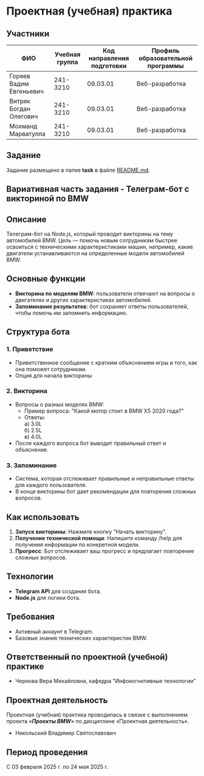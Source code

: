 # Проектная (учебная) практика

## Участники

| ФИО                     | Учебная группа | Код направления подготовки | Профиль образовательной программы |
|-------------------------|----------------|----------------------------|-----------------------------------|
| Горяев Вадим Евгеньевич | 241-3210 | 09.03.01 | Веб-разработка |
| Витряк Богдан Олегович  | 241-3210 | 09.03.01 | Веб-разработка |
| Мохманд Марватулла      | 241-3210 | 09.03.01 | Веб-разработка |

## Задание

Задание размещено в папке **task** в файле [README.md](task/README.md).

## Вариативная часть задания - Телеграм-бот с викториной по BMW

## Описание

Телеграм-бот на Node.js, который проводит викторины на тему автомобилей BMW. Цель — помочь новым сотрудникам быстрее освоиться с техническими характеристиками машин, например, какие двигатели устанавливаются на определенные модели автомобилей BMW.

## Основные функции

- **Викторина по моделям BMW**: пользователи отвечают на вопросы о двигателях и других характеристиках автомобилей.
- **Запоминание результатов**: бот сохраняет ответы пользователей, чтобы помочь им запомнить информацию.

## Структура бота

### 1. Приветствие

- Приветственное сообщение с кратким объяснением игры и того, как она поможет сотрудникам.
- Опция для начала викторины

### 2. Викторина

- Вопросы о разных моделях BMW:
  - Пример вопроса: "Какой мотор стоит в BMW X5 2020 года?"
  - Ответы:  
    а) 3.0L  
    б) 2.5L  
    в) 4.0L
- После каждого вопроса бот выводит правильный ответ и объяснение.

### 3. Запоминание

- Система, которая отслеживает правильные и неправильные ответы для каждого пользователя.
- В конце викторины бот дает рекомендации для повторения сложных вопросов.


## Как использовать

1. **Запуск викторины**: Нажмите кнопку "Начать викторину".
2. **Получение технической помощи**: Напишите команду /help для получения информации по конкретной модели.
3. **Прогресс**: Бот отслеживает ваш прогресс и предлагает повторение сложных вопросов.

## Технологии

- **Telegram API** для создания бота.
- **Node.js** для логики бота.

## Требования

- Активный аккаунт в Telegram.
- Базовые знания технических характеристик BMW.

## Ответственный по проектной (учебной) практике

- Чернова Вера Михайловна, кафедра "Инфокогнитивные технологии"
  
## Проектная деятельность

Проектная (учебная) практика проводилась в связке с выполнением проекта «***Проекты BMW***» по дисциплине «Проектная деятельность».

- Никольский Владимир Святославович

## Период проведения

С 03 февраля 2025 г. по 24 мая 2025 г.
